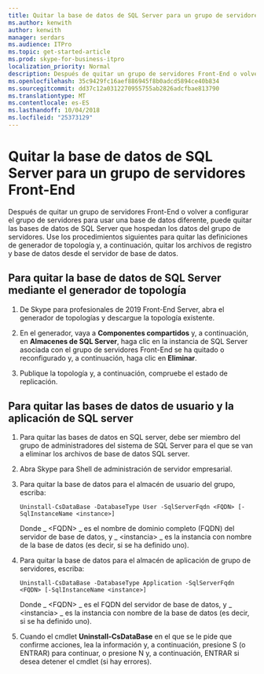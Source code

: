 ```yaml
---
title: Quitar la base de datos de SQL Server para un grupo de servidores Front-End
ms.author: kenwith
author: kenwith
manager: serdars
ms.audience: ITPro
ms.topic: get-started-article
ms.prod: skype-for-business-itpro
localization_priority: Normal
description: Después de quitar un grupo de servidores Front-End o volver a configurar el grupo de servidores para usar una base de datos diferente, puede quitar las bases de datos de SQL Server que hospedan los datos del grupo de servidores. Use los procedimientos siguientes para quitar las definiciones de generador de topología y, a continuación, quitar los archivos de registro y base de datos desde el servidor de base de datos.
ms.openlocfilehash: 35c9429fc16aef886945f8b0adcd5894ce40b834
ms.sourcegitcommit: dd37c12a0312270955755ab2826adcfbae813790
ms.translationtype: MT
ms.contentlocale: es-ES
ms.lasthandoff: 10/04/2018
ms.locfileid: "25373129"
---
```

# <a name="remove-the-sql-server-database-for-a-front-end-pool"></a>Quitar la base de datos de SQL Server para un grupo de servidores Front-End

Después de quitar un grupo de servidores Front-End o volver a configurar el grupo de servidores para usar una base de datos diferente, puede quitar las bases de datos de SQL Server que hospedan los datos del grupo de servidores. Use los procedimientos siguientes para quitar las definiciones de generador de topología y, a continuación, quitar los archivos de registro y base de datos desde el servidor de base de datos.
  
## <a name="to-remove-the-sql-server-database-using-topology-builder"></a>Para quitar la base de datos de SQL Server mediante el generador de topología

1. De Skype para profesionales de 2019 Front-End Server, abra el generador de topologías y descargue la topología existente. 
    
2. En el generador, vaya a **Componentes compartidos** y, a continuación, en **Almacenes de SQL Server**, haga clic en la instancia de SQL Server asociada con el grupo de servidores Front-End se ha quitado o reconfigurado y, a continuación, haga clic en **Eliminar**.
    
3. Publique la topología y, a continuación, compruebe el estado de replicación. 
    
## <a name="to-remove-user-and-application-databases-from-the-sql-server"></a>Para quitar las bases de datos de usuario y la aplicación de SQL server

1. Para quitar las bases de datos en SQL server, debe ser miembro del grupo de administradores del sistema de SQL Server para el que se van a eliminar los archivos de base de datos SQL server. 
    
2. Abra Skype para Shell de administración de servidor empresarial.
    
3. Para quitar la base de datos para el almacén de usuario del grupo, escriba:
    
   ```
   Uninstall-CsDataBase -DatabaseType User -SqlServerFqdn <FQDN> [-SqlInstanceName <instance>]
   ```

    Donde _ \<FQDN\> _ es el nombre de dominio completo (FQDN) del servidor de base de datos, y _ \<instancia\> _ es la instancia con nombre de la base de datos (es decir, si se ha definido uno). 
    
4. Para quitar la base de datos para el almacén de aplicación de grupo de servidores, escriba:
    
   ```
   Uninstall-CsDataBase -DatabaseType Application -SqlServerFqdn <FQDN> [-SqlInstanceName <instance>]
   ```

    Donde _ \<FQDN\> _ es el FQDN del servidor de base de datos, y _ \<instancia\> _ es la instancia con nombre de la base de datos (es decir, si se ha definido uno). 
    
5. Cuando el cmdlet **Uninstall-CsDataBase** en el que se le pide que confirme acciones, lea la información y, a continuación, presione S (o ENTRAR) para continuar, o presione N y, a continuación, ENTRAR si desea detener el cmdlet (si hay errores). 
    

